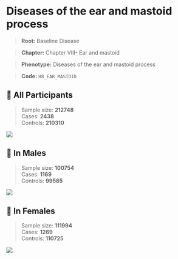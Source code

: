 # Diseases of the ear and mastoid process

> **Root:** Baseline Disease  

> **Chapter:** Chapter VIII- Ear and mastoid  

> **Phenotype:** Diseases of the ear and mastoid process  

> **Code:** `H8_EAR_MASTOID`

## 🧪 All Participants  
> Sample size: **212748**  
> Cases: **2438**  
> Controls: **210310**
<img src="/Disease/Figures/ALL/Baseline/H8_EAR_MASTOID.png"/>
<CsvTable src="/public/Disease/Data/ALL/Baseline/LG_H8_EAR_MASTOID.csv" label="🔍 View full results" />

## 👨 In Males  
> Sample size: **100754**  
> Cases: **1169**  
> Controls: **99585**
<img src="/Disease/Figures/Male/Baseline/H8_EAR_MASTOID.png"/>
<CsvTable src="/public/Disease/Data/Male/Baseline/LG_H8_EAR_MASTOID.csv" label="🔍 View full results" />

## 👩 In Females  
> Sample size: **111994**  
> Cases: **1269**  
> Controls: **110725**
<img src="/Disease/Figures/Female/Baseline/H8_EAR_MASTOID.png"/>
<CsvTable src="/public/Disease/Data/Female/Baseline/LG_H8_EAR_MASTOID.csv" label="🔍 View full results" />
